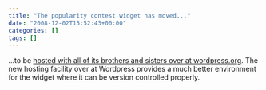 ```yaml
---
title: "The popularity contest widget has moved..."
date: "2008-12-02T15:52:43+00:00"
categories: []
tags: []
---
```


...to be <a href="http://wordpress.org/extend/plugins/popularity-contest-widget/">hosted with all of its brothers and sisters over at wordpress.org</a>. The new hosting facility over at Wordpress provides a much better environment for the widget where it can be version controlled properly.
